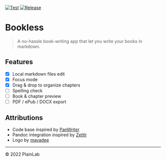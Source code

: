 [![Test](https://github.com/plainlab/bookless/actions/workflows/test.yml/badge.svg)](https://github.com/plainlab/bookless/actions/workflows/test.yml)
[![Release](https://img.shields.io/github/v/release/plainlab/bookless)](https://github.com/plainlab/bookless/releases)

# Bookless

> A no-hassle book-writing app that let you write your books in markdown.

## Features

- [x] Local markdown files edit
- [x] Focus mode
- [x] Drag & drop to organize chapters
- [ ] Spelling check
- [ ] Book & chapter preview
- [ ] PDF / ePub / DOCX export

## Attributions

- Code base inspired by [PanWriter][1]
- Pandoc integration inspired by [Zettlr][2]
- Logo by [mavadee][3]

---

&copy; 2022 PlainLab

[1]: https://github.com/mb21/panwriter
[2]: https://github.com/Zettlr/Zettlr
[3]: https://www.flaticon.com/authors/mavadee
